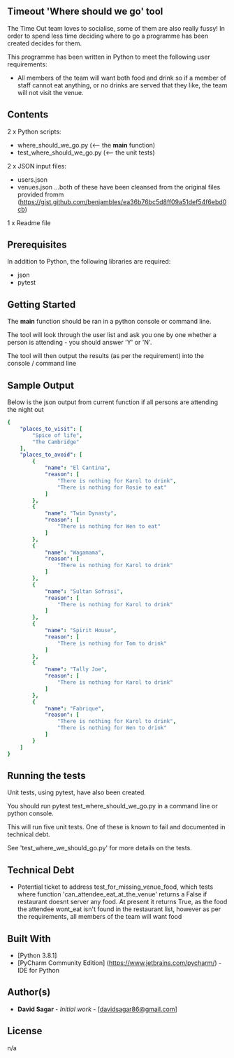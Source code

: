 ## Timeout 'Where should we go' tool ###

The Time Out team loves to socialise, some of them are also really fussy! In order to spend less time deciding where to go a programme has been created decides for them.

This programme has been written in Python to meet the following user requirements: 
- All members of the team will want both food and drink so if a member of staff cannot eat anything, or no drinks are served that they like, the team will not visit the venue.


## Contents

2 x Python scripts:
- where_should_we_go.py (<-- the __main__ function)
- test_where_should_we_go.py (<-- the unit tests)

2 x JSON input files:
- users.json
- venues.json
...both of these have been cleansed from the original files provided fromm (https://gist.github.com/benjambles/ea36b76bc5d8ff09a51def54f6ebd0cb)

1 x Readme file


## Prerequisites

In addition to Python, the following libraries are required:
- json
- pytest


## Getting Started

The __main__ function should be ran in a python console or command line.

The tool will look through the user list and ask you one by one whether a person is attending - you should answer 'Y' or 'N'.

The tool will then output the results (as per the requirement) into the console / command line


## Sample Output

Below is the json output from current function if all persons are attending the night out
```yaml
{
    "places_to_visit": [
        "Spice of life",
        "The Cambridge"
    ],
    "places_to_avoid": [
        {
            "name": "El Cantina",
            "reason": [
                "There is nothing for Karol to drink",
                "There is nothing for Rosie to eat"
            ]
        },
        {
            "name": "Twin Dynasty",
            "reason": [
                "There is nothing for Wen to eat"
            ]
        },
        {
            "name": "Wagamama",
            "reason": [
                "There is nothing for Karol to drink"
            ]
        },
        {
            "name": "Sultan Sofrasi",
            "reason": [
                "There is nothing for Karol to drink"
            ]
        },
        {
            "name": "Spirit House",
            "reason": [
                "There is nothing for Tom to drink"
            ]
        },
        {
            "name": "Tally Joe",
            "reason": [
                "There is nothing for Karol to drink"
            ]
        },
        {
            "name": "Fabrique",
            "reason": [
                "There is nothing for Karol to drink",
                "There is nothing for Wen to drink"
            ]
        }
    ]
}
```

## Running the tests

Unit tests, using pytest, have also been created.

You should run pytest test_where_should_we_go.py in a command line or python console.

This will run five unit tests. One of these is known to fail and documented in technical debt. 

See 'test_where_we_should_go.py' for more details on the tests.


## Technical Debt

- Potential ticket to address test_for_missing_venue_food, which tests where function 'can_attendee_eat_at_the_venue' returns a False if restaurant doesnt server any food. 
  At present it returns True, as the food the attendee wont_eat isn't found in the restaurant list, however as per the requirements, all members of the team will want food


## Built With

* [Python 3.8.1]
* [PyCharm Community Edition] (https://www.jetbrains.com/pycharm/) - IDE for Python


## Author(s)

* **David Sagar** - *Initial work* - [davidsagar86@gmail.com]


## License

n/a
